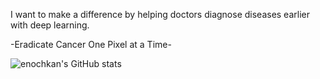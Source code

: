  I want to make a difference by helping doctors diagnose diseases earlier with deep learning.

-Eradicate Cancer One Pixel at a Time-

![enochkan's GitHub stats](https://github-readme-stats.vercel.app/api?username=enochkan&count_private=true)

<!--
**enochkan/enochkan** is a ✨ _special_ ✨ repository because its `README.md` (this file) appears on your GitHub profile.

Here are some ideas to get you started:

- 🔭 I’m currently working on ...
- 🌱 I’m currently learning ...
- 👯 I’m looking to collaborate on ...
- 🤔 I’m looking for help with ...
- 💬 Ask me about ...
- 📫 How to reach me: ...
- 😄 Pronouns: ...
- ⚡ Fun fact: ...
-->
